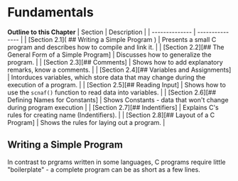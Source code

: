 # Fundamentals

**Outline to this Chapter**
| Section | Description |
| -------------- | --------------- |
| [Section 2.1]( ## Writing a Simple Program ) | Presents a small C program and describes how to compile and link it. |
| [Section 2.2][## The General Form of a Simple Program] | Discusses how to generalize the program. |
| [Section 2.3][## Comments] | Shows how to add explanatory remarks, know a comments. |
| [Section 2.4][## Variables and Assignments] | Intorduces variables, which store data that may change during the execution of a program. |
| [Section 2.5][## Reading Input] | Shows how to use the `scnaf()` function to read data into variables. |
| [Section 2.6][## Defining Names for Constants] | Shows Constants - data that won't change during program execution |
| [Section 2.7][## Indentifiers] | Explains C's rules for creating name (Indentifiers). |
| [Section 2.8][## Layout of a C Program] | Shows the rules for laying out a program. |

## Writing a Simple Program

In contrast to prgrams written in some languages, C programs require little "boilerplate" - a complete program can be as short as a few lines.
